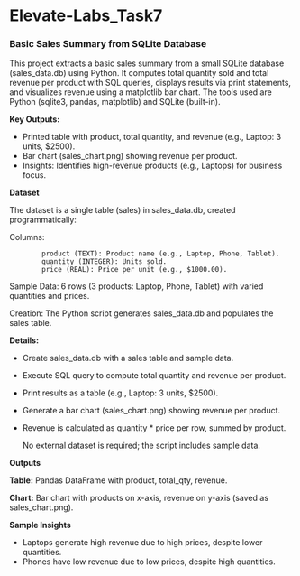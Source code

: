 # Elevate-Labs_Task7

### Basic Sales Summary from SQLite Database

This project extracts a basic sales summary from a small SQLite database (sales_data.db) using Python. It computes total quantity sold and total revenue per product with SQL queries, displays results via print statements, and visualizes revenue using a matplotlib bar chart. The tools used are Python (sqlite3, pandas, matplotlib) and SQLite (built-in). 

**Key Outputs:**

* Printed table with product, total quantity, and revenue (e.g., Laptop: 3 units, $2500).
* Bar chart (sales_chart.png) showing revenue per product.
* Insights: Identifies high-revenue products (e.g., Laptops) for business focus.

**Dataset**

The dataset is a single table (sales) in sales_data.db, created programmatically:

Columns:
              
            product (TEXT): Product name (e.g., Laptop, Phone, Tablet).
            quantity (INTEGER): Units sold.
            price (REAL): Price per unit (e.g., $1000.00).

Sample Data: 6 rows (3 products: Laptop, Phone, Tablet) with varied quantities and prices.

Creation: The Python script generates sales_data.db and populates the sales table.

**Details:**
* Create sales_data.db with a sales table and sample data.
* Execute SQL query to compute total quantity and revenue per product.
* Print results as a table (e.g., Laptop: 3 units, $2500).
* Generate a bar chart (sales_chart.png) showing revenue per product.
* Revenue is calculated as quantity * price per row, summed by product.

  No external dataset is required; the script includes sample data.

**Outputs**

**Table:** Pandas DataFrame with product, total_qty, revenue.

**Chart:** Bar chart with products on x-axis, revenue on y-axis (saved as sales_chart.png).

**Sample Insights**
* Laptops generate high revenue due to high prices, despite lower quantities.
* Phones have low revenue due to low prices, despite high quantities.
